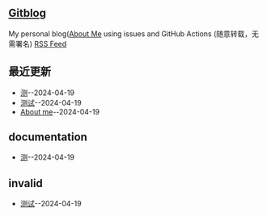 ## [Gitblog](https://jaaleng.github.io/gitblog/)
My personal blog([About Me](https://github.com/jaaleng/gitblog/issues/2) using issues and GitHub Actions (随意转载，无需署名)
[RSS Feed](https://raw.githubusercontent.com/jaaleng/gitblog/master/feed.xml)

## 最近更新
- [测](https://github.com/jaaleng/gitblog/issues/3)--2024-04-19
- [测试](https://github.com/jaaleng/gitblog/issues/2)--2024-04-19
- [About me](https://github.com/jaaleng/gitblog/issues/1)--2024-04-19
## documentation
- [测](https://github.com/jaaleng/gitblog/issues/3)--2024-04-19
## invalid
- [测试](https://github.com/jaaleng/gitblog/issues/2)--2024-04-19

